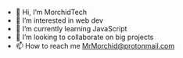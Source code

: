 - 👋 Hi, I’m MorchidTech
- 👀 I’m interested in web dev
- 🌱 I’m currently learning JavaScript
- 💞️ I’m looking to collaborate on big projects
- 📫 How to reach me MrMorchid@protonmail.com

<!---
MorchidTech/MorchidTech is a ✨ special ✨ repository because its `README.md` (this file) appears on your GitHub profile.
You can click the Preview link to take a look at your changes.
--->
